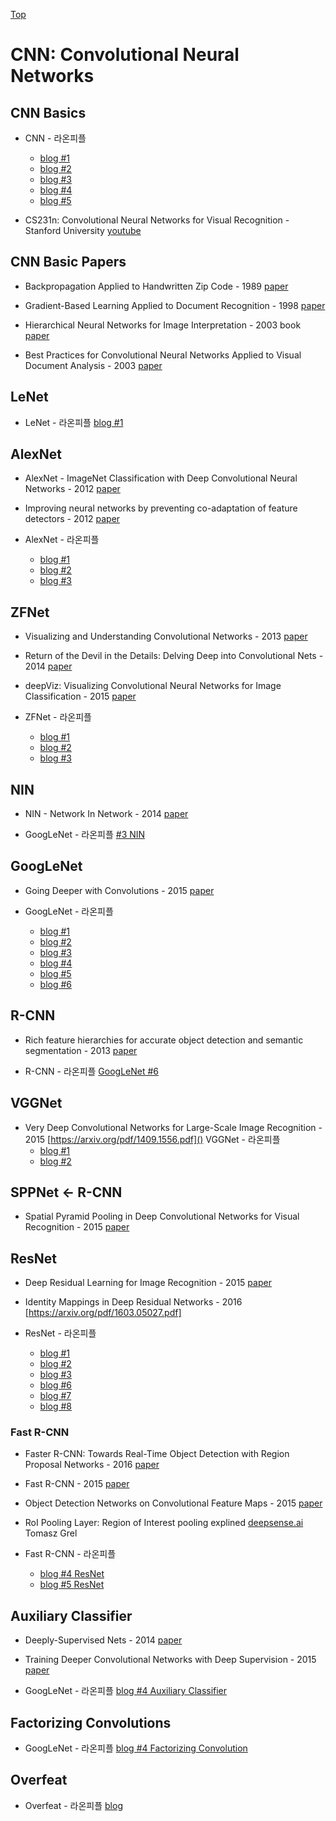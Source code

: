 [Top](index.md)

# CNN: Convolutional Neural Networks

## CNN Basics

* CNN - 라온피플
  * [blog #1](https://laonple.blog.me/220811172205)
  * [blog #2](https://laonple.blog.me/220594258301)
  * [blog #3](https://laonple.blog.me/220608018546)
  * [blog #4](https://laonple.blog.me/220623406512)
  * [blog #5](https://laonple.blog.me/220624485850)

* CS231n: Convolutional Neural Networks for Visual Recognition - Stanford University [youtube](https://www.youtube.com/playlist?list=PL3FW7Lu3i5JvHM8ljYj-zLfQRF3EO8sYv)


## CNN Basic Papers

* Backpropagation Applied to Handwritten Zip Code - 1989 [paper](http://yann.lecun.com/exdb/publis/pdf/lecun-89e.pdf)

* Gradient-Based Learning Applied to Document Recognition - 1998 [paper](http://yann.lecun.com/exdb/publis/pdf/lecun-98.pdf)

* Hierarchical Neural Networks for Image Interpretation - 2003 book [paper](https://www.ais.uni-bonn.de/books/LNCS2766.pdf)

* Best Practices for Convolutional Neural Networks Applied to Visual Document Analysis - 2003 [paper](https://pdfs.semanticscholar.org/7b1c/c19dec9289c66e7ab45e80e8c42273509ab6.pdf)



## LeNet

* LeNet - 라온피플 [blog #1](https://laonple.blog.me/220648539191)



## AlexNet

* AlexNet - ImageNet Classification with Deep Convolutional Neural Networks - 2012 [paper](https://papers.nips.cc/paper/4824-imagenet-classification-with-deep-convolutional-neural-networks.pdf) 

* Improving neural networks by preventing co-adaptation of feature detectors - 2012 [paper](https://arxiv.org/pdf/1207.0580.pdf)

* AlexNet - 라온피플
  * [blog #1](https://laonple.blog.me/220654387455)
  * [blog #2](https://laonple.blog.me/220662317927)
  * [blog #3](https://laonple.blog.me/220667260878)



## ZFNet

* Visualizing and Understanding Convolutional Networks - 2013 [paper](https://arxiv.org/pdf/1311.2901.pdf)

* Return of the Devil in the Details: Delving Deep into Convolutional Nets - 2014 [paper](https://arxiv.org/pdf/1405.3531.pdf)

* deepViz: Visualizing Convolutional Neural Networks for Image Classification - 2015 [paper](http://vis.berkeley.edu/courses/cs294-10-fa13/wiki/images/f/fd/DeepVizPaper.pdf)

* ZFNet - 라온피플
  * [blog #1](https://laonple.blog.me/220673615573)
  * [blog #2](https://arxiv.org/pdf/1405.3531.pdf)
  * [blog #3](https://laonple.blog.me/220680023908)



## NIN

* NIN - Network In Network - 2014 [paper](https://arxiv.org/pdf/1312.4400.pdf)

* GoogLeNet - 라온피플 [#3 NIN](https://laonple.blog.me/220704822964)



## GoogLeNet

* Going Deeper with Convolutions - 2015 [paper](https://www.cs.unc.edu/~wliu/papers/GoogLeNet.pdf)

* GoogLeNet - 라온피플
  * [blog #1](https://laonple.blog.me/220686328027)
  * [blog #2](https://laonple.blog.me/220692793375)
  * [blog #3](https://laonple.blog.me/220704822964)
  * [blog #4](https://laonple.blog.me/220710707354)
  * [blog #5](https://laonple.blog.me/220716782369)
  * [blog #6](https://laonple.blog.me/220731472214)



## R-CNN

* Rich feature hierarchies for accurate object detection and semantic segmentation - 2013 [paper](https://arxiv.org/pdf/1311.2524.pdf)

* R-CNN - 라온피플 [GoogLeNet #6](https://laonple.blog.me/220731472214)



## VGGNet

* Very Deep Convolutional Networks for Large-Scale Image Recognition - 2015 [https://arxiv.org/pdf/1409.1556.pdf]()
VGGNet - 라온피플
  * [blog #1](https://laonple.blog.me/220738560542)
  * [blog #2](https://laonple.blog.me/220749876381)



## SPPNet <- R-CNN

* Spatial Pyramid Pooling in Deep Convolutional Networks for Visual Recognition - 2015 [paper](https://arxiv.org/pdf/1406.4729.pdf)



## ResNet

* Deep Residual Learning for Image Recognition - 2015 [paper](https://arxiv.org/abs/1512.03385)

* Identity Mappings in Deep Residual Networks - 2016 [https://arxiv.org/pdf/1603.05027.pdf]

* ResNet - 라온피플
  * [blog #1](https://laonple.blog.me/220761052425)
  * [blog #2](https://laonple.blog.me/220764986252)
  * [blog #3](https://laonple.blog.me/220770760226)
  * [blog #6](https://laonple.blog.me/220788549910)
  * [blog #7](https://laonple.blog.me/220793640991)
  * [blog #8](https://laonple.blog.me/220800190798)



### Fast R-CNN

* Faster R-CNN: Towards Real-Time Object Detection with Region Proposal Networks - 2016 [paper](https://arxiv.org/pdf/1506.01497.pdf)

* Fast R-CNN - 2015 [paper](https://arxiv.org/pdf/1504.08083.pdf)

* Object Detection Networks on Convolutional Feature Maps - 2015 [paper](https://arxiv.org/pdf/1504.06066.pdf)

* RoI Pooling Layer: Region of Interest pooling explined [deepsense.ai](https://blog.deepsense.ai/region-of-interest-pooling-explained/) Tomasz Grel

* Fast R-CNN - 라온피플
  * [blog #4 ResNet](https://laonple.blog.me/220776743537)
  * [blog #5 ResNet](https://laonple.blog.me/220782324594)


## Auxiliary Classifier

* Deeply-Supervised Nets - 2014 [paper](https://arxiv.org/pdf/1409.5185.pdf)

* Training Deeper Convolutional Networks with Deep Supervision - 2015 [paper](https://arxiv.org/abs/1505.02496)

* GoogLeNet - 라온피플 [blog #4 Auxiliary Classifier](https://laonple.blog.me/220710707354)



## Factorizing Convolutions

* GoogLeNet - 라온피플 [blog #4 Factorizing Convolution](https://laonple.blog.me/220710707354)



## Overfeat

* Overfeat - 라온피플 [blog](https://laonple.blog.me/220752877630)
